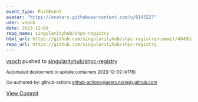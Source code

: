 ```yaml
---
event_type: PushEvent
avatar: "https://avatars.githubusercontent.com/u/814322?"
user: vsoch
date: 2023-12-09
repo_name: singularityhub/shpc-registry
html_url: https://github.com/singularityhub/shpc-registry/commit/4849b21380aee4c7a6ec71424da92141c374971a
repo_url: https://github.com/singularityhub/shpc-registry
---
```


<a href='https://github.com/vsoch' target='_blank'>vsoch</a> pushed to <a href='https://github.com/singularityhub/shpc-registry' target='_blank'>singularityhub/shpc-registry</a>

<small>Automated deployment to update containers 2023-12-09 (#176)

Co-authored-by: github-actions <github-actions@users.noreply.github.com></small>

<a href='https://github.com/singularityhub/shpc-registry/commit/4849b21380aee4c7a6ec71424da92141c374971a' target='_blank'>View Commit</a>